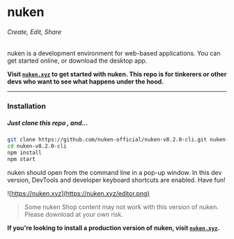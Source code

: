# nuken 
###### Create, Edit, Share

nuken is a development environment for web-based applications. You can get started online, or download the desktop app.

**Visit [``nuken.xyz``](http://nuken.xyz/) to get started with nuken. This repo is for tinkerers or other devs who want to see what happens under the hood.**

-------
### Installation
##### Just clone this repo , and...
[]()
```sh
git clone https://github.com/nuken-official/nuken-v8.2.0-cli.git nuken-v8.2.0-cli
cd nuken-v8.2.0-cli
npm install
npm start
```
nuken should open from the command line in a pop-up window. In this dev version, DevTools and developer keyboard shortcuts are enabled. Have fun!

![https://nuken.xyz](https://nuken.xyz/editor.png)

>Some nuken Shop content may not work with this version of nuken. Please download at your own risk.

**If you're looking to install a production version of nuken, visit [``nuken.xyz``](http://nuken.xyz/).**

